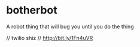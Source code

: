 # botherbot
A robot thing that will bug you until you do the thing

// twilio shiz
// http://bit.ly/1Fn4uVR
